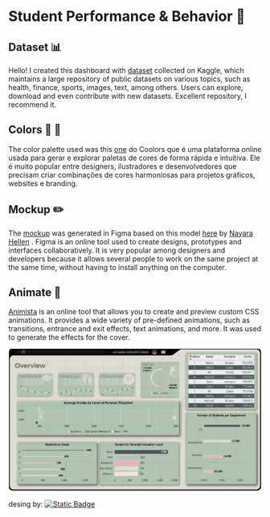 # Student Performance & Behavior :rocket:


## Dataset :bar_chart:  

Hello! I created this dashboard with [dataset](https://www.kaggle.com/datasets/mahmoudelhemaly/students-grading-dataset/data) collected on Kaggle, which maintains a large repository of public datasets on various topics, such as health, finance, sports, images, text, among others. Users can explore, download and even contribute with new datasets. Excellent repository, I recommend it.


## Colors :large_blue_circle: :red_circle:
The color palette used was this [one](https://coolors.co/palette/edafb8-f7e1d7-dedbd2-b0c4b1-4a5759) do Coolors que é uma plataforma online usada para gerar e explorar paletas de cores de forma rápida e intuitiva. Ele é muito popular entre designers, ilustradores e desenvolvedores que precisam criar combinações de cores harmoniosas para projetos gráficos, websites e branding.

## Mockup :pencil2:
The [mockup](https://www.figma.com/proto/CTNwMA68KeNIY0mkd3CvDe/Students_Grading?node-id=1-2&t=dYpnNZw5UDVPvrP7-0&scaling=min-zoom&content-scaling=fixed&page-id=0%3A1&starting-point-node-id=1%3A2)
 was generated in Figma based on this model [here](https://www.linkedin.com/feed/update/urn:li:activity:7308789501693194240/) by [Nayara Hellen](https://www.linkedin.com/in/nayara-hellen-data-analyst/) . Figma is an online tool used to create designs, prototypes and interfaces collaboratively. It is very popular among designers and developers because it allows several people to work on the same project at the same time, without having to install anything on the computer.

## Animate :ferris_wheel:
 [Animista](https://animista.net/) is an online tool that allows you to create and preview custom CSS animations. It provides a wide variety of pre-defined animations, such as transitions, entrance and exit effects, text animations, and more. It was used to generate the effects for the cover.

![](/img/prints/overview.PNG)

desing by: [![Static Badge](https://img.shields.io/badge/quelvindev-blue?logo=github&labelColor=black&cacheSeconds=https%3A%2F%2Fgithub.com%2Fquelvindev)](https://github.com/quelvindev)  


